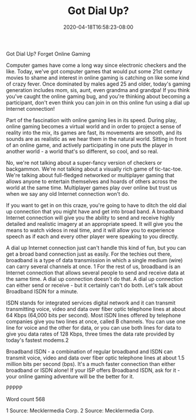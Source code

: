 ﻿---
title: "Got Dial Up?"
date: 2020-04-18T16:58:23-08:00
description: "TXT Tips for Web Success"
featured_image: "/images/TXT.jpg"
tags: ["TXT"]
---

Got Dial Up?
Forget Online Gaming 

Computer games have come a long way since electronic checkers and the like. Today, we've got computer games that would put some 21st century movies to shame and interest in online gaming is catching on like some kind of crazy fever. Once dominated by males aged 25 and older, today's gaming generation includes mom, sis, aunt, even grandma and grandpa! If you think you've caught the online gaming bug, and you're thinking about becoming a participant, don't even think you can join in on this online fun using a dial up Internet connection!

Part of the fascination with online gaming lies in its speed. During play, online gaming becomes a virtual world and in order to project a sense of reality into the mix, its games are fast, its movements are smooth, and its sounds are as realistic as we hear them in the natural world. Sitting in front of an online game, and actively participating in one puts the player in another world - a world that's so different, so cool, and so real.

No, we're not talking about a super-fancy version of checkers or backgammon. We're not talking about a visually rich game of tic-tac-toe. We're talking about full-fledged networked or multiplayer gaming that allows anyone to entertain themselves and hoards of others across the world at the same time. Multiplayer games play over online but trust us when we say any old Internet connection won't do.

If you want to get in on this craze, you're going to have to ditch the old dial up connection that you might have and get into broad band. A broadband Internet connection will give you the ability to send and receive highly detailed and realistic imagery at an appropriate speed. It will give you the means to watch videos in real time, and it will allow you to experience speech as if each and every other player were speaking to you directly.

A dial up Internet connection just can't handle this kind of fun, but you can get a broad band connection just as easily. For the techies out there, broadband is a type of data transmission in which a single medium (wire) can carry several channels at once. 1 For the rest of us, broadband is an Internet connection that allows several people to send and receive data at the same time. A dial up connection doesn't do that. A dial up connection can either send or receive - but it certainly can't do both. Let's talk about Broadband ISDN for a minute.
 
ISDN stands for integrated services digital network and it can transmit transmitting voice, video and data over fiber optic telephone lines at about 64 Kbps (64,000 bits per second). 
Most ISDN lines offered by telephone companies give you two lines at once, called B channels. You can use one line for voice and the other for data, or you can use both lines for data to give you data rates of 128 Kbps, three times the data rate provided by today's fastest modems.2

Broadband ISDN - a combination of regular broadband and ISDN can transmit voice, video and data over fiber optic telephone lines at about 1.5 million bits per second (bps). It's a much faster connection than either broadband or ISDN alone! If your ISP offers Broadband ISDN, ask for it - your online gaming adventure will be the better for it.

PPPPP

Word count 568



1 Source: Mecklermedia Corp.
2 Source: Mecklermedia Corp.

